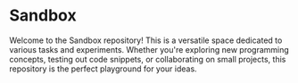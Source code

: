 # Sandbox
Welcome to the Sandbox repository! This is a versatile space dedicated to various tasks and experiments. Whether you're exploring new programming concepts, testing out code snippets, or collaborating on small projects, this repository is the perfect playground for your ideas.
